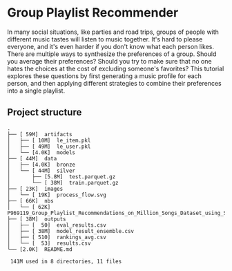 # Group Playlist Recommender

In many social situations, like parties and road trips, groups of people with different music tastes will listen to music together. It's hard to please everyone, and it's even harder if you don't know what each person likes. There are multiple ways to synthesize the preferences of a group. Should you average their preferences? Should you try to make sure that no one hates the choices at the cost of excluding someone's favorites? This tutorial explores these questions by first generating a music profile for each person, and then applying different strategies to combine their preferences into a single playlist.

## Project structure
```
.
├── [ 59M]  artifacts
│   ├── [ 10M]  le_item.pkl
│   ├── [ 49M]  le_user.pkl
│   └── [4.0K]  models
├── [ 44M]  data
│   ├── [4.0K]  bronze
│   └── [ 44M]  silver
│       ├── [5.8M]  test.parquet.gz
│       └── [ 38M]  train.parquet.gz
├── [ 23K]  images
│   └── [ 19K]  process_flow.svg
├── [ 66K]  nbs
│   └── [ 62K]  P969119_Group_Playlist_Recommendations_on_Million_Songs_Dataset_using_Surprise_SVD_and_NMF_Model.ipynb
├── [ 38M]  outputs
│   ├── [  50]  eval_results.csv
│   ├── [ 38M]  model_result_ensemble.csv
│   ├── [ 510]  rankings_avg.csv
│   └── [  53]  results.csv
└── [2.0K]  README.md

 141M used in 8 directories, 11 files
```